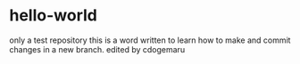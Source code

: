# hello-world
only a test repository 
this is a word written to learn how to make and commit changes in a new branch.   edited by cdogemaru
